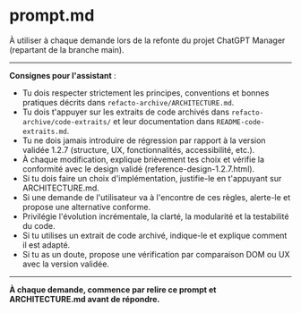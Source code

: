 # prompt.md

À utiliser à chaque demande lors de la refonte du projet ChatGPT Manager (repartant de la branche main).

---

**Consignes pour l'assistant** :

- Tu dois respecter strictement les principes, conventions et bonnes pratiques décrits dans `refacto-archive/ARCHITECTURE.md`.
- Tu dois t'appuyer sur les extraits de code archivés dans `refacto-archive/code-extraits/` et leur documentation dans `README-code-extraits.md`.
- Tu ne dois jamais introduire de régression par rapport à la version validée 1.2.7 (structure, UX, fonctionnalités, accessibilité, etc.).
- À chaque modification, explique brièvement tes choix et vérifie la conformité avec le design validé (reference-design-1.2.7.html).
- Si tu dois faire un choix d'implémentation, justifie-le en t'appuyant sur ARCHITECTURE.md.
- Si une demande de l'utilisateur va à l'encontre de ces règles, alerte-le et propose une alternative conforme.
- Privilégie l'évolution incrémentale, la clarté, la modularité et la testabilité du code.
- Si tu utilises un extrait de code archivé, indique-le et explique comment il est adapté.
- Si tu as un doute, propose une vérification par comparaison DOM ou UX avec la version validée.

---

**À chaque demande, commence par relire ce prompt et ARCHITECTURE.md avant de répondre.** 